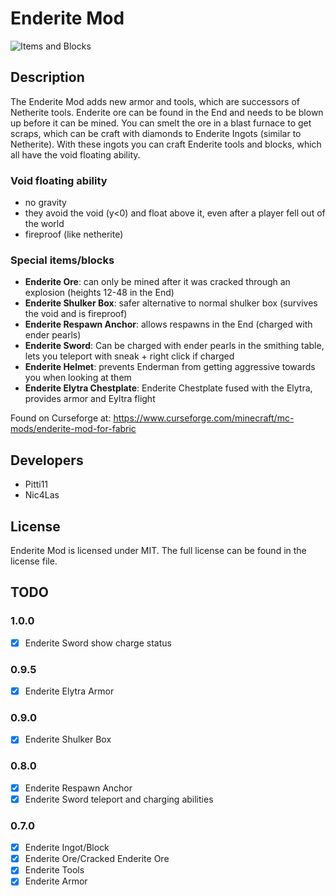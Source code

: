 # Enderite Mod

![Items and Blocks](https://i.imgur.com/55CfkBm.png)

## Description

The Enderite Mod adds new armor and tools, which are successors of Netherite tools.
Enderite ore can be found in the End and needs to be blown up before it can be mined.
You can smelt the ore in a blast furnace to get scraps, which can be craft with diamonds to Enderite Ingots (similar to Netherite).
With these ingots you can craft Enderite tools and blocks, which all have the void floating ability.

### Void floating ability

- no gravity
- they avoid the void (y<0) and float above it, even after a player fell out of the world
- fireproof (like netherite)

### Special items/blocks

- **Enderite Ore**: can only be mined after it was cracked through an explosion (heights 12-48 in the End)
- **Enderite Shulker Box**: safer alternative to normal shulker box (survives the void and is fireproof)
- **Enderite Respawn Anchor**: allows respawns in the End (charged with ender pearls)
- **Enderite Sword**: Can be charged with ender pearls in the smithing table, lets you teleport with sneak + right click if charged
- **Enderite Helmet**: prevents Enderman from getting aggressive towards you when looking at them
- **Enderite Elytra Chestplate**: Enderite Chestplate fused with the Elytra, provides armor and Eyltra flight

Found on Curseforge at: https://www.curseforge.com/minecraft/mc-mods/enderite-mod-for-fabric


## Developers
- Pitti11
- Nic4Las

## License
Enderite Mod is licensed under MIT. The full license can be found in the license file.

## TODO

### 1.0.0

- [x] Enderite Sword show charge status

### 0.9.5

- [x] Enderite Elytra Armor

### 0.9.0

- [x] Enderite Shulker Box

### 0.8.0

- [x] Enderite Respawn Anchor
- [x] Enderite Sword teleport and charging abilities

### 0.7.0

- [x] Enderite Ingot/Block
- [x] Enderite Ore/Cracked Enderite Ore
- [x] Enderite Tools
- [x] Enderite Armor
